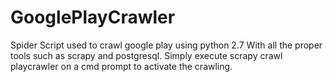 # GooglePlayCrawler
Spider Script used to crawl google play using python 2.7
With all the proper tools such as scrapy and postgresql.
Simply execute scrapy crawl playcrawler on a cmd prompt to activate the crawling. 

